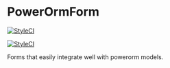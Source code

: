 # PowerOrmForm
[![StyleCI](https://styleci.io/repos/89767701/shield?branch=1.1.0)](https://styleci.io/repos/89767701)

[![StyleCI](https://styleci.io/repos/89767701/shield?branch=master)](https://styleci.io/repos/89767701)

Forms that easily integrate well with powerorm models.
